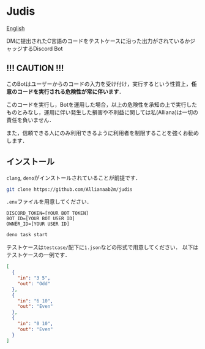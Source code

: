 # Judis

[English](./README.md)

DMに提出されたC言語のコードをテストケースに沿った出力がされているかジャッジするDiscord Bot

## !!! CAUTION !!!

このBotはユーザーからのコードの入力を受け付け，実行するという性質上，**任意のコードを実行される危険性が常に伴います**．

このコードを実行し，Botを運用した場合，以上の危険性を承知の上で実行したものとみなし，運用に伴い発生した損害や不利益に関しては私(Alliana)は一切の責任を負いません．

また，信頼できる人にのみ利用できるように利用者を制限することを強くお勧めします．

## インストール

`clang`, `deno`がインストールされていることが前提です．

```sh
git clone https://github.com/Allianaab2m/judis
```

`.env`ファイルを用意してください．

```txt:.env
DISCORD_TOKEN=[YOUR BOT TOKEN]
BOT_ID=[YOUR BOT USER ID]
OWNER_ID=[YOUR USER ID]
```

```sh
deno task start
```

テストケースは`testcase/`配下に`1.json`などの形式で用意してください．
以下はテストケースの一例です．

```json:1.json
[
  {
    "in": "3 5",
    "out": "Odd"
  },
  {
    "in": "6 10",
    "out": "Even"
  },
  {
    "in": "0 10",
    "out": "Even"
  }
]

```
